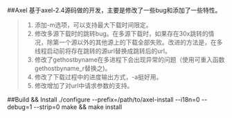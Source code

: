 ##Axel
基于axel-2.4源码做的开发，主要是修改了一些bug和添加了一些特性。   
>1. 添加-m选项，可以支持最大下载时间限定。
>2. 修改多源下载时的跳转bug。在多源下载时，如果存在30x跳转的情况，除第一个源以外的其他源上的下载全部失败。改进的方法是，在多线程启动前将存在跳转的源url替换成跳转后的url。
>3. 修改了gethostbyname在多进程下会出现异常的问题（使用可重入函数gethostbyname_r替换之)。
>4. 修改了下载过程中的进度输出方式，-a挺好用。
>5. 修改增加了对url中请求参数的支持。

##Build && Install
	./configure --prefix=/path/to/axel-install --i18n=0 --debug=1 --strip=0
	make && make install

